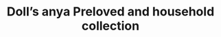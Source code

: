 ---
title: "Doll’s anya Preloved and household collection"
url: /karachi/dolls-anya-preloved-and-household-collection/
shop: hardware
---
